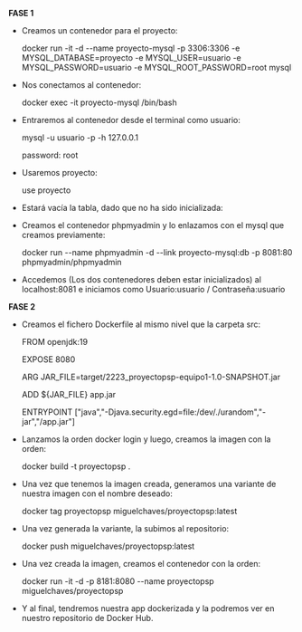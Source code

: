 **FASE 1**

* Creamos un contenedor para el proyecto:

  docker run -it -d --name proyecto-mysql -p 3306:3306 -e MYSQL_DATABASE=proyecto -e MYSQL_USER=usuario -e MYSQL_PASSWORD=usuario -e MYSQL_ROOT_PASSWORD=root mysql


* Nos conectamos al contenedor:

  docker exec -it proyecto-mysql /bin/bash


* Entraremos al contenedor desde el terminal como usuario:

  mysql -u usuario -p -h 127.0.0.1

  password: root


* Usaremos proyecto:

  use proyecto


* Estará vacía la tabla, dado que no ha sido inicializada:


* Creamos el contenedor phpmyadmin y lo enlazamos con el mysql que creamos previamente:

  docker run --name phpmyadmin -d --link proyecto-mysql:db -p 8081:80 phpmyadmin/phpmyadmin


* Accedemos (Los dos contenedores deben estar inicializados) al localhost:8081 e iniciamos como Usuario:usuario / Contraseña:usuario

**FASE 2**

* Creamos el fichero Dockerfile al mismo nivel que la carpeta src:

  FROM openjdk:19

  EXPOSE 8080

  ARG JAR_FILE=target/2223_proyectopsp-equipo1-1.0-SNAPSHOT.jar

  ADD ${JAR_FILE} app.jar

  ENTRYPOINT ["java","-Djava.security.egd=file:/dev/./urandom","-jar","/app.jar"]


* Lanzamos la orden docker login y luego, creamos la imagen con la orden:

  docker build -t proyectopsp .


* Una vez que tenemos la imagen creada, generamos una variante de nuestra imagen con el nombre deseado:

  docker tag proyectopsp miguelchaves/proyectopsp:latest


* Una vez generada la variante, la subimos al repositorio:

  docker push miguelchaves/proyectopsp:latest


* Una vez creada la imagen, creamos el contenedor con la orden:

  docker run -it -d -p 8181:8080 --name proyectopsp miguelchaves/proyectopsp


* Y al final, tendremos nuestra app dockerizada y la podremos ver en nuestro repositorio de Docker Hub.